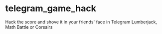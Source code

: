 # telegram_game_hack
Hack the score and shove it in your friends' face in Telegram Lumberjack, Math Battle or Corsairs
